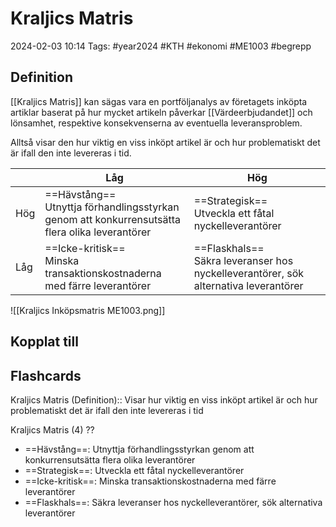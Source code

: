 # Kraljics Matris

2024-02-03 10:14
Tags: #year2024 #KTH #ekonomi #ME1003 #begrepp

## Definition

[[Kraljics Matris]] kan sägas vara en portföljanalys av företagets inköpta artiklar baserat på hur mycket artikeln påverkar [[Värdeerbjudandet]] och lönsamhet, respektive konsekvenserna av eventuella leveransproblem.

Alltså visar den hur viktig en viss inköpt artikel är och hur problematiskt det är ifall den inte levereras i tid.

|  | Låg | Hög |
| ---- | ---- | ---- |
| Hög | ==Hävstång==<br>Utnyttja förhandlingsstyrkan<br>genom att konkurrensutsätta<br>flera olika leverantörer | ==Strategisk==<br>Utveckla ett fåtal nyckelleverantörer |
| Låg | ==Icke-kritisk==<br>Minska transaktionskostnaderna med färre leverantörer | ==Flaskhals==<br>Säkra leveranser hos nyckelleverantörer, sök alternativa leverantörer |

![[Kraljics Inköpsmatris ME1003.png]]

## Kopplat till

## Flashcards

Kraljics Matris (Definition):: Visar hur viktig en viss inköpt artikel är och hur problematiskt det är ifall den inte levereras i tid
<!--SR:!2000-01-01,1,250!2024-02-06,1,230-->

Kraljics Matris (4)
??
- ==Hävstång==: Utnyttja förhandlingsstyrkan genom att konkurrensutsätta flera olika leverantörer
- ==Strategisk==: Utveckla ett fåtal nyckelleverantörer
- ==Icke-kritisk==: Minska transaktionskostnaderna med färre leverantörer
- ==Flaskhals==: Säkra leveranser hos nyckelleverantörer, sök alternativa leverantörer

